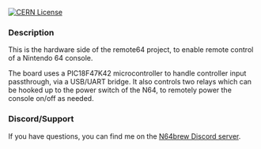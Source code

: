 [![CERN License](https://img.shields.io/badge/license-CERN%20OHL--W--V2-blue)](license/cern_ohl_w_v2.txt)
### Description
This is the hardware side of the remote64 project, to enable remote control of a Nintendo 64 console.

The board uses a PIC18F47K42 microcontroller to handle controller input passthrough, via a USB/UART bridge. It also controls two relays which can be hooked up to the power switch of the N64, to remotely power the console on/off as needed.

### Discord/Support
If you have questions, you can find me on the [N64brew Discord server](https://discord.gg/WqFgNWf).